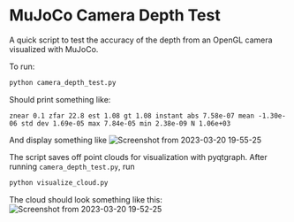 # MuJoCo Camera Depth Test

A quick script to test the accuracy of the depth from an OpenGL camera visualized with MuJoCo.

To run:

```bash
python camera_depth_test.py
```

Should print something like:

```
znear 0.1 zfar 22.8 est 1.08 gt 1.08 instant abs 7.58e-07 mean -1.30e-06 std dev 1.69e-05 max 7.84e-05 min 2.38e-09 N 1.06e+03
```

And display something like
![Screenshot from 2023-03-20 19-55-25](https://user-images.githubusercontent.com/6125615/226490672-d33769ee-668e-4f88-8be0-579ca271e5cd.png)

The script saves off point clouds for visualization with pyqtgraph. After running `camera_depth_test.py`, run 
```bash
python visualize_cloud.py
```

The cloud should look something like this:
![Screenshot from 2023-03-20 19-52-25](https://user-images.githubusercontent.com/6125615/226490707-691c093c-1058-481d-a79b-3a223e076935.png)
